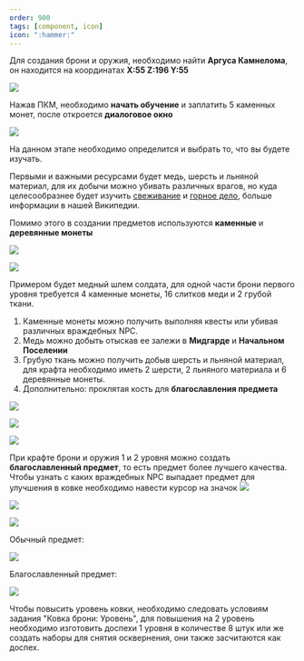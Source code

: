 ```yaml
---
order: 900
tags: [component, icon]
icon: ":hammer:"
---
```


Для создания брони и оружия, необходимо найти **Aргуса Камнелома**, он находится на координатах **X:55 Z:196 Y:55**

![](https://i.imgur.com/OIROuI9.png)

Нажав ПКМ, необходимо **начать обучение** и заплатить 5 каменных монет, после откроется **диалоговое окно**

![](https://i.imgur.com/rQhcx8m.png)

На данном этапе необходимо определится и выбрать то, что вы будете изучать.

Первыми и важными ресурсами будет медь, шерсть и льняной материал, для их добычи можно убивать различных врагов, но куда целесообразнее будет изучить [свеживание](http://https://wiki.warmine.ru/rpg-%D0%BC%D0%B8%D1%80/%D0%BF%D1%80%D0%BE%D1%84%D0%B5%D1%81%D1%81%D0%B8%D0%B8/%D1%81%D0%B2%D0%B5%D0%B6%D0%B5%D0%B2%D0%B0%D0%BD%D0%B8%D0%B5/ "свеживание") и [горное дело](http:/https://wiki.warmine.ru/rpg-%D0%BC%D0%B8%D1%80/%D0%BF%D1%80%D0%BE%D1%84%D0%B5%D1%81%D1%81%D0%B8%D0%B8/%D0%B3%D0%BE%D1%80%D0%BD%D0%BE%D0%B5-%D0%B4%D0%B5%D0%BB%D0%BE// "горное дело"), больше информации в нашей Википедии. 

Помимо этого в создании предметов используются **каменные** и **деревянные монеты**

![](https://i.imgur.com/S4uKLn5.png)

![](https://i.imgur.com/O7Owxm5.png)

Примером будет медный шлем солдата, для одной части брони первого уровня требуется 4 каменные монеты, 16 слитков меди и 2 грубой ткани.

1. Каменные монеты можно получить выполняя квесты или убивая различных враждебных NPC.
2. Медь можно добыть отыскав ее залежи в **Мидгарде** и **Начальном Поселении**
3. Грубую ткань можно получить добыв шерсть и льняной материал, для крафта необходимо иметь 2 шерсти, 2 льняного материала и 6 деревянные монеты.
4. Дополнительно: проклятая кость для **благославления предмета**

![](https://i.imgur.com/qAUsh1E.png)

![](https://i.imgur.com/LZRLm6Q.png)

![](https://i.imgur.com/AAuUuo7.png)

При крафте брони и оружия 1 и 2 уровня можно создать **благославленный предмет**, то есть предмет более лучшего качества.
Чтобы узнать с каких враждебных NPC выпадает предмет для улучшения в ковке необходимо навести курсор на значок  ![](https://i.imgur.com/q1gyTMT.png)

![](https://i.imgur.com/vhULfr1.png)

![](https://i.imgur.com/SUTUcW2.png)

Обычный предмет:

![](https://i.imgur.com/vTdc6QK.png)

Благославленный предмет:

![](https://i.imgur.com/aMTxmWs.png)

Чтобы повысить уровень ковки, необходимо следовать условиям задания "Ковка брони: Уровень", для повышения на 2 уровень необходимо изготовить доспехи 1 уровня в количестве 8 штук или же создать наборы для снятия осквернения, они также засчитаются как доспех.

